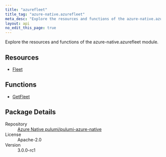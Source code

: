 ```yaml
---
title: "azurefleet"
title_tag: "azure-native.azurefleet"
meta_desc: "Explore the resources and functions of the azure-native.azurefleet module."
layout: api
no_edit_this_page: true
---
```


<!-- WARNING: this file was generated by Pulumi Docs Generator. -->
<!-- Do not edit by hand unless you're certain you know what you are doing! -->

Explore the resources and functions of the azure-native.azurefleet module.

<h2 id="resources">Resources</h2>
<ul class="api">
    <li><a href="fleet/" title="Fleet">Fleet</a></li>
</ul>

<h2 id="functions">Functions</h2>
<ul class="api">
    <li><a href="getfleet/" title="GetFleet">GetFleet</a></li>
</ul>

<h2 id="package-details">Package Details</h2>
<dl class="package-details">
	<dt>Repository</dt>
	<dd><a href="https://github.com/pulumi/pulumi-azure-native">Azure Native pulumi/pulumi-azure-native</a></dd>
	<dt>License</dt>
	<dd>Apache-2.0</dd>
	<dt>Version</dt>
	<dd>3.0.0-rc1</dd>
</dl>

